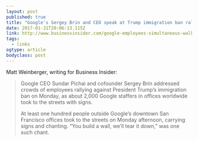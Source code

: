 ```yaml
---
layout: post 
published: true 
title: "Google's Sergey Brin and CEO speak at Trump immigration ban rally" 
date: 2017-01-31T20:06:13.115Z 
link: http://www.businessinsider.com/google-employees-simultaneous-walkout-to-rally-against-trump-immigration-ban-2017-1 
tags:
  - links
ogtype: article 
bodyclass: post 
---
```


Matt Weinberger, writing for Business Insider:

> Google CEO Sundar Pichai and cofounder Sergey Brin addressed crowds of employees rallying against President Trump’s immigration ban on Monday, as about 2,000 Google staffers in offices worldwide took to the streets with signs.
> 
> At least one hundred people outside Google’s downtown San Francisco offices took to the streets on Monday afternoon, carrying signs and chanting. “You build a wall, we’ll tear it down,” was one such chant.
